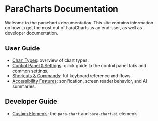 # ParaCharts Documentation

Welcome to the paracharts documentation.
This site contains information on how to get the most out of ParaCharts as an end-user, as well as developer documentation.

## User Guide

- [Chart Types](chartTypes.md): overview of chart types.
- [Control Panel & Settings](controlPanel.md): quick guide to the control panel tabs and common settings.
- [Shortcuts & Commands](shortcutsAndCommands.md): full keyboard reference and flows.
- [Accessibility Features](accessibility.md): sonification, screen reader behavior, and AI summaries.

## Developer Guide

- [Custom Elements](customElements.md): the `para-chart` and `para-chart-ai` elements.